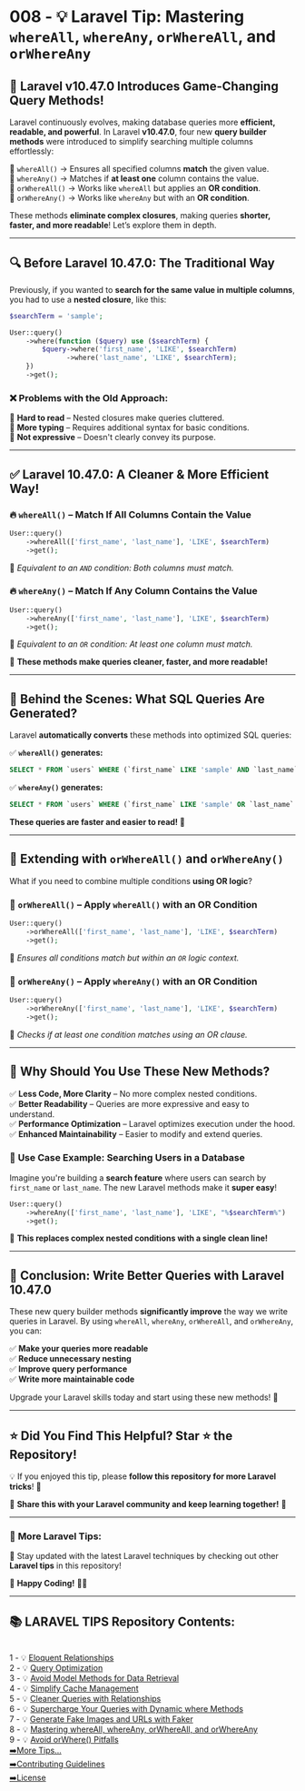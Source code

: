 # 008 - 💡 Laravel Tip: Mastering `whereAll`, `whereAny`, `orWhereAll`, and `orWhereAny`  

## 🚀 **Laravel v10.47.0 Introduces Game-Changing Query Methods!**  

Laravel continuously evolves, making database queries more **efficient, readable, and powerful**. In Laravel **v10.47.0**, four new **query builder methods** were introduced to simplify searching multiple columns effortlessly:  

🔹 `whereAll()` → Ensures all specified columns **match** the given value.  
🔹 `whereAny()` → Matches if **at least one** column contains the value.  
🔹 `orWhereAll()` → Works like `whereAll` but applies an **OR condition**.  
🔹 `orWhereAny()` → Works like `whereAny` but with an **OR condition**.  

These methods **eliminate complex closures**, making queries **shorter, faster, and more readable**! Let’s explore them in depth.  

---

## 🔍 **Before Laravel 10.47.0: The Traditional Way**  

Previously, if you wanted to **search for the same value in multiple columns**, you had to use a **nested closure**, like this:  

```php  
$searchTerm = 'sample';  

User::query()  
    ->where(function ($query) use ($searchTerm) {  
        $query->where('first_name', 'LIKE', $searchTerm)  
              ->where('last_name', 'LIKE', $searchTerm);  
    })  
    ->get();  
```  

### ❌ **Problems with the Old Approach**:  
🚨 **Hard to read** – Nested closures make queries cluttered.  
🚨 **More typing** – Requires additional syntax for basic conditions.  
🚨 **Not expressive** – Doesn't clearly convey its purpose.  

---

## ✅ **Laravel 10.47.0: A Cleaner & More Efficient Way!**  

### 🔥 `whereAll()` – Match If **All Columns** Contain the Value  
```php  
User::query()  
    ->whereAll(['first_name', 'last_name'], 'LIKE', $searchTerm)  
    ->get();  
```  
📌 *Equivalent to an `AND` condition: Both columns must match.*  

### 🔥 `whereAny()` – Match If **Any Column** Contains the Value  
```php  
User::query()  
    ->whereAny(['first_name', 'last_name'], 'LIKE', $searchTerm)  
    ->get();  
```  
📌 *Equivalent to an `OR` condition: At least one column must match.*  

🔹 **These methods make queries cleaner, faster, and more readable!**  

---

## 🔬 **Behind the Scenes: What SQL Queries Are Generated?**  

Laravel **automatically converts** these methods into optimized SQL queries:  

✅ **`whereAll()` generates:**  
```sql  
SELECT * FROM `users` WHERE (`first_name` LIKE 'sample' AND `last_name` LIKE 'sample');  
```  

✅ **`whereAny()` generates:**  
```sql  
SELECT * FROM `users` WHERE (`first_name` LIKE 'sample' OR `last_name` LIKE 'sample');  
```  

**These queries are faster and easier to read! 🚀**  

---

## 🔰 **Extending with `orWhereAll()` and `orWhereAny()`**  

What if you need to combine multiple conditions **using OR logic**?  

### 📌 `orWhereAll()` – Apply `whereAll()` with an **OR Condition**  
```php  
User::query()  
    ->orWhereAll(['first_name', 'last_name'], 'LIKE', $searchTerm)  
    ->get();  
```  
📌 *Ensures all conditions match but within an `OR` logic context.*  

### 📌 `orWhereAny()` – Apply `whereAny()` with an **OR Condition**  
```php  
User::query()  
    ->orWhereAny(['first_name', 'last_name'], 'LIKE', $searchTerm)  
    ->get();  
```  
📌 *Checks if at least one condition matches using an OR clause.*  

---

## 🎯 **Why Should You Use These New Methods?**  

✅ **Less Code, More Clarity** – No more complex nested conditions.  
✅ **Better Readability** – Queries are more expressive and easy to understand.  
✅ **Performance Optimization** – Laravel optimizes execution under the hood.  
✅ **Enhanced Maintainability** – Easier to modify and extend queries.  

### 📌 **Use Case Example: Searching Users in a Database**  
Imagine you're building a **search feature** where users can search by `first_name` or `last_name`. The new Laravel methods make it **super easy**!  

```php  
User::query()  
    ->whereAny(['first_name', 'last_name'], 'LIKE', "%$searchTerm%")  
    ->get();  
```  

🔹 **This replaces complex nested conditions with a single clean line!**  

---

## 🚀 **Conclusion: Write Better Queries with Laravel 10.47.0**  

These new query builder methods **significantly improve** the way we write queries in Laravel. By using `whereAll`, `whereAny`, `orWhereAll`, and `orWhereAny`, you can:  

✅ **Make your queries more readable**  
✅ **Reduce unnecessary nesting**  
✅ **Improve query performance**  
✅ **Write more maintainable code**  

Upgrade your Laravel skills today and start using these new methods! 🚀  

---

## ⭐ **Did You Find This Helpful? Star ⭐ the Repository!**  

💡 If you enjoyed this tip, please **follow this repository for more Laravel tricks**! 🚀  

📢 **Share this with your Laravel community and keep learning together!** 🎯  

---

### 🔗 **More Laravel Tips:**  
📌 Stay updated with the latest Laravel techniques by checking out other **Laravel tips** in this repository!  

🚀 **Happy Coding!** 🎯✨

---

## 📚 LARAVEL TIPS Repository Contents:
</br>
1 - 💡 <a href="https://github.com/saberfazliahmadi/Laravel-Tips/blob/main/tips/001-eloquent-relationships.md" >Eloquent Relationships</a>  
</br>
2 - 💡 <a href="https://github.com/saberfazliahmadi/Laravel-Tips/blob/main/tips/002-query-optimization.md" >Query Optimization</a>
</br>
3 - 💡 <a href="https://github.com/saberfazliahmadi/Laravel-Tips/blob/main/tips/003-dont-use-model-methods-for-retrieving-data.md" >Avoid Model Methods for Data Retrieval</a>
</br>
4 - 💡 <a href="https://github.com/saberfazliahmadi/Laravel-Tips/blob/main/tips/004-use-optimize-clear-command.md" >Simplify Cache Management</a>  
</br>
5 - 💡 <a href="https://github.com/saberfazliahmadi/Laravel-Tips/blob/main/tips/005-querying-with-relationships.md" >Cleaner Queries with Relationships</a>
</br>
6 - 💡 <a href="https://github.com/saberfazliahmadi/Laravel-Tips/blob/main/tips/006-dynamic-where-methods.md" >Supercharge Your Queries with Dynamic where Methods</a>
</br>
7 - 💡 <a href="https://github.com/saberfazliahmadi/Laravel-Tips/blob/main/tips/007-faker_image_generation.md" >Generate Fake Images and URLs with Faker</a>
</br>
8 - 💡 <a href="https://github.com/saberfazliahmadi/Laravel-Tips/blob/main/tips/008-query-builder-where-methods.md" >Mastering whereAll, whereAny, orWhereAll, and orWhereAny</a>
</br>
9 - 💡 <a href="https://github.com/saberfazliahmadi/Laravel-Tips/blob/main/tips/009-orwhere-query-mistake.md" >Avoid orWhere() Pitfalls</a>
</br>
<a href="https://github.com/saberfazliahmadi/Laravel-Tips" >➡️More Tips...</a>
</br>
<a href="https://github.com/saberfazliahmadi/Laravel-Tips/blob/main/CONTRIBUTING.md" >➡️Contributing Guidelines</a>
</br>
<a href="https://github.com/saberfazliahmadi/Laravel-Tips/blob/main/LICENSE" >➡️License</a>
</br>
</br>

